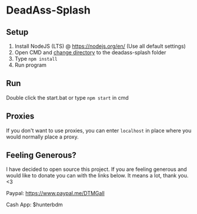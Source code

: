 # DeadAss-Splash

## Setup

1. Install NodeJS (LTS) @ https://nodejs.org/en/ (Use all default settings)
2. Open CMD and [change directory](https://www.google.com/search?q=how+to+change+directory+in+cmd "How to change directory") to the deadass-splash folder
3. Type `npm install`
4. Run program

## Run
Double click the start.bat or type `npm start` in cmd

## Proxies
If you don't want to use proxies, you can enter `localhost` in place where you would normally place a proxy.

## Feeling Generous?
I have decided to open source this project. If you are feeling generous and would like to donate you can with the links below. It means a lot, thank you. <3

Paypal: https://www.paypal.me/DTMGall

Cash App: $hunterbdm
